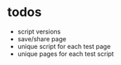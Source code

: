 # todos
- script versions
- save/share page
- unique script for each test page
- unique pages for each test script